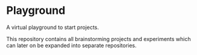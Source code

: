 # Playground
A virtual playground to start projects.

This repository contains all brainstorming projects and experiments which can later on be expanded into separate repositories.
